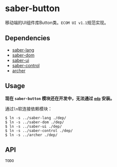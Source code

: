 # saber-button

移动端的UI组件库Button类。`ECOM UI v1.1`规范实现。


## Dependencies

+ [saber-lang](https://github.com/ecomfe/saber-lang)
+ [saber-dom](https://github.com/ecomfe/saber-dom)
+ [saber-ui](https://github.com/ecomfe/saber-ui)
+ [saber-control](https://github.com/ecomfe/saber-control)
+ [archer](https://github.com/ecomfe/archer)


## Usage

**现在 `saber-button` 模块还在开发中，无法通过 [`edp`](https://github.com/ecomfe/edp) 安装。**

通过`ln`软连接依赖模块：

	$ ln -s ../saber-lang ./dep/
	$ ln -s ../saber-dom ./dep/
	$ ln -s ../saber-ui ./dep/
	$ ln -s ../saber-control ./dep/
	$ ln -s ../archer ./dep/


## API
	TODO